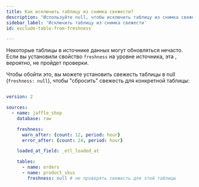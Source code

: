 ```yaml
---
title: Как исключить таблицу из снимка свежести?
description: "Используйте null, чтобы исключить таблицу из снимка свежести"
sidebar_label: 'Исключить таблицу из снимка свежести'
id: exclude-table-from-freshness

---
```


Некоторые таблицы в источнике данных могут обновляться нечасто. Если вы установили свойство `freshness` на уровне источника, эта <Term id="table" />, вероятно, не пройдет проверки.

Чтобы обойти это, вы можете установить свежесть таблицы в null (`freshness: null`), чтобы "сбросить" свежесть для конкретной таблицы:

<File name='models/<filename>.yml'>

```yaml

version: 2

sources:
  - name: jaffle_shop
    database: raw

    freshness:
      warn_after: {count: 12, period: hour}
      error_after: {count: 24, period: hour}

    loaded_at_field: _etl_loaded_at

    tables:
      - name: orders
      - name: product_skus
        freshness: null # не проверять свежесть для этой таблицы
```

</File>